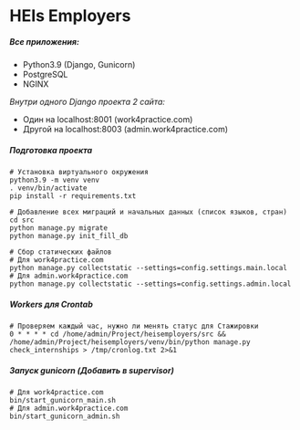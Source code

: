 # HEIs Employers
##### Все приложения:
- Python3.9 (Django, Gunicorn)
- PostgreSQL
- NGINX

*Внутри одного Django проекта 2 сайта:*
- Один на localhost:8001 (work4practice.com)
- Другой на localhost:8003 (admin.work4practice.com)

##### Подготовка проекта
```
# Установка виртуального окружения
python3.9 -m venv venv
. venv/bin/activate
pip install -r requirements.txt

# Добавление всех миграций и начальных данных (список языков, стран)
cd src
python manage.py migrate
python manage.py init_fill_db

# Сбор статических файлов
# Для work4practice.com
python manage.py collectstatic --settings=config.settings.main.local
# Для admin.work4practice.com
python manage.py collectstatic --settings=config.settings.admin.local
```

##### Workers для Crontab

```
# Проверяем каждый час, нужно ли менять статус для Стажировки
0 * * * * cd /home/admin/Project/heisemployers/src && /home/admin/Project/heisemployers/venv/bin/python manage.py check_internships > /tmp/cronlog.txt 2>&1
```

##### Запуск gunicorn (Добавить в supervisor)
```
# Для work4practice.com
bin/start_gunicorn_main.sh
# Для admin.work4practice.com
bin/start_gunicorn_admin.sh
```